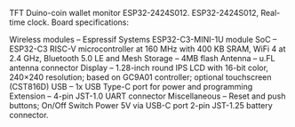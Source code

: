 TFT Duino-coin wallet monitor ESP32-2424S012. ESP32-2424S012, Real-time clock. Board specifications:

Wireless modules – Espressif Systems ESP32-C3-MINI-1U module
SoC – ESP32-C3 RISC-V microcontroller at 160 MHz with 400 KB SRAM, WiFi 4 at 2.4 GHz, Bluetooth 5.0 LE and Mesh
Storage – 4MB flash
Antenna – u.FL antenna connector
Display – 1.28-inch round IPS LCD with 16-bit color, 240×240 resolution; based on GC9A01 controller; optional touchscreen (CST816D)
USB – 1x USB Type-C port for power and programming
Extension – 4-pin JST-1.0 UART connector
Miscellaneous – Reset and push buttons; On/Off Switch
Power
5V via USB-C port
2-pin JST-1.25 battery connector.
